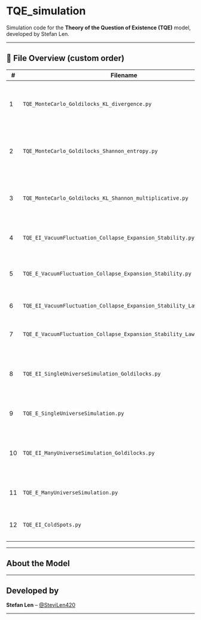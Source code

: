 #  TQE_simulation

Simulation code for the **Theory of the Question of Existence (TQE)** model, developed by Stefan Len.

---

## 📂 File Overview (custom order)

| #  | Filename                                                             | Description                                                          |
|----|----------------------------------------------------------------------|----------------------------------------------------------------------|
| 1  | `TQE_MonteCarlo_Goldilocks_KL_divergence.py`                         | Monte Carlo simulation with Goldilocks + KL divergence only          |
| 2  | `TQE_MonteCarlo_Goldilocks_Shannon_entropy.py`                       | Monte Carlo simulation with Goldilocks + Shannon entropy             |
| 3  | `TQE_MonteCarlo_Goldilocks_KL_Shannon_multiplicative.py`             | Monte Carlo simulation with Goldilocks + KL·Shannon (multiplicative) |
| 4  | `TQE_EI_VacuumFluctuation_Collapse_Expansion_Stability.py`           | Full evolution: vacuum fluctuation → stability (E,I)                 |
| 5  | `TQE_E_VacuumFluctuation_Collapse_Expansion_Stability.py`            | Full evolution: vacuum fluctuation → stability (E only)              |
| 6  | `TQE_EI_VacuumFluctuation_Collapse_Expansion_Stability_LawLockin.py` | Evolution with law lock-in behavior (E,I)                            |
| 7  | `TQE_E_VacuumFluctuation_Collapse_Expansion_Stability_LawLockin.py`  | Evolution with law lock-in behavior (E only)                         |
| 8  | `TQE_EI_SingleUniverseSimulation_Goldilocks.py`                      | Single-universe simulation with Goldilocks using (E,I)               |
| 9  | `TQE_E_SingleUniverseSimulation.py`                                  | Single-universe simulation with only (E)                             |
| 10 | `TQE_EI_ManyUniverseSimulation_Goldilocks.py`                        | Many-universe simulation with Goldilocks using (E,I)                 |
| 11 | `TQE_E_ManyUniverseSimulation.py`                                    | Many-universe simulation with only (E)                               |
| 12 | `TQE_EI_ColdSpots.py`                                                | Detects cold spots in (E,I) universe field simulations               |

---

##  About the Model



---

##  Developed by

**Stefan Len** – [@SteviLen420](https://github.com/SteviLen420)

---
